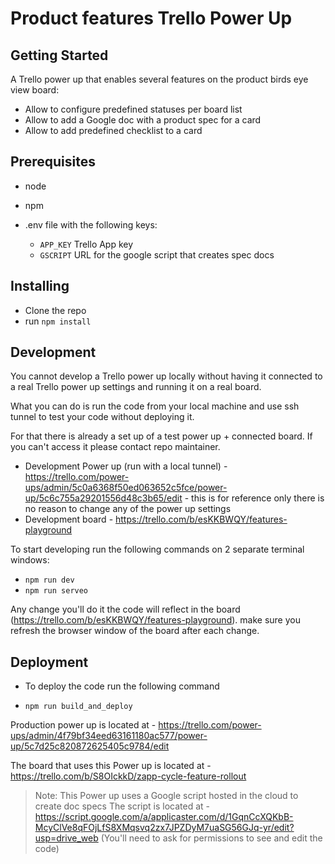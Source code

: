 # Product features Trello Power Up

## Getting Started

A Trello power up that enables several features on the product birds eye view board:

- Allow to configure predefined statuses per board list
- Allow to add a Google doc with a product spec for a card
- Allow to add predefined checklist to a card

## Prerequisites

- node
- npm

- .env file with the following keys:
  - `APP_KEY` Trello App key
  - `GSCRIPT` URL for the google script that creates spec docs

## Installing

- Clone the repo
- run `npm install`


## Development

You cannot develop a Trello power up locally without having it connected to a 
real Trello power up settings and running it on a real board.

What you can do is run the code from your local machine and use ssh tunnel to
test your code without deploying it.

For that there is already a set up of a test power up + connected board.
If you can't access it please contact repo maintainer.

- Development Power up (run with a local tunnel) - https://trello.com/power-ups/admin/5c0a6368f50ed063652c5fce/power-up/5c6c755a29201556d48c3b65/edit - this is for reference only there is no reason to change any of the power up settings
- Development board - https://trello.com/b/esKKBWQY/features-playground

To start developing run the following commands on 2 separate terminal windows:

- `npm run dev`
- `npm run serveo`

Any change you'll do it the code will reflect in the board (https://trello.com/b/esKKBWQY/features-playground). make sure you refresh the browser window of the board after each change.

## Deployment

- To deploy the code run the following command

- `npm run build_and_deploy`

Production power up is located at - https://trello.com/power-ups/admin/4f79bf34eed63161180ac577/power-up/5c7d25c820872625405c9784/edit

The board that uses this Power up is located at - https://trello.com/b/S8OIckkD/zapp-cycle-feature-rollout

> Note: This Power up uses a Google script hosted in the cloud to create doc specs
The script is located at - https://script.google.com/a/applicaster.com/d/1GqnCcXQKbB-McyClVe8qFOjLfS8XMqsvq2zx7JPZDyM7uaSG56GJq-yr/edit?usp=drive_web (You'll need to ask for permissions to see and edit the code)